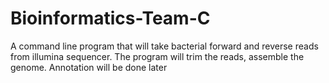 # Bioinformatics-Team-C

A command line program that will take bacterial forward and reverse reads from illumina sequencer. The program will trim the reads, assemble the genome.
Annotation will be done later

